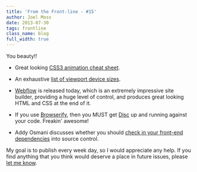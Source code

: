 ```yaml
---
title: 'From the Front-line - #15'
author: Joel Moss
date: 2013-07-30
tags: frontline
class_name: blog
full_width: true
---
```


You beauty!!

 - Great looking [CSS3 animation cheat sheet](http://www.justinaguilar.com/animations/index.html).

 - An exhaustive [list of viewport device sizes](http://viewportsizes.com/).

 - [Webflow](http://www.webflow.com/) is released today, which is an extremely impressive site builder, providing a huge level of control, and produces great looking HTML and CSS at the end of it.

 - If you use [Browserify](http://browserify.org/), then you MUST get [Disc](http://hughsk.github.io/disc/) up and running against your code. Freakin' awesome!

 - Addy Osmani discusses whether you should [check in your front-end dependencies](http://addyosmani.com/blog/checking-in-front-end-dependencies/) into source control.

My goal is to publish every week day, so I would appreciate any help. If you find anything that you think would deserve a place in future issues, please [let me know](mailto:jmoss@codio.com).